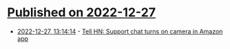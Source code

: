 # [Published on 2022-12-27](index.md)

* [2022-12-27, 13:14:14](https://news.ycombinator.com/item?id=34148309) - [Tell HN: Support chat turns on camera in Amazon app](https://news.ycombinator.com/item?id=34148309)
